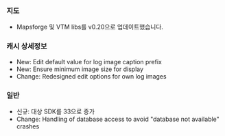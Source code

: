 ### 지도
- Mapsforge 및 VTM libs를 v0.20으로 업데이트했습니다.

### 캐시 상세정보
- New: Edit default value for log image caption prefix
- New: Ensure minimum image size for display
- Change: Redesigned edit options for own log images

### 일반
- 신규: 대상 SDK를 33으로 증가
- Change: Handling of database access to avoid "database not available" crashes

